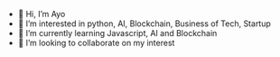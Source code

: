 - 👋 Hi, I’m Ayo 
- 👀 I’m interested in python, AI, Blockchain, Business of Tech, Startup
- 🌱 I’m currently learning Javascript, AI and Blockchain
- 💞️ I’m looking to collaborate on my interest
